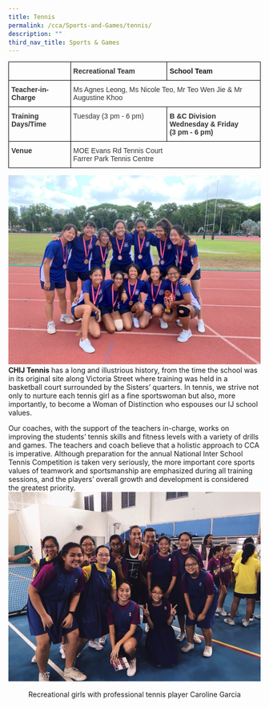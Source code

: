 ```yaml
---
title: Tennis
permalink: /cca/Sports-and-Games/tennis/
description: ""
third_nav_title: Sports & Games
---
```

<style type="text/css">
.tg  {border-collapse:collapse;border-spacing:0;}
.tg td{border-color:black;border-style:solid;border-width:1px;font-family:Arial, sans-serif;font-size:14px;
  overflow:hidden;padding:10px 5px;word-break:normal;}
.tg th{border-color:black;border-style:solid;border-width:1px;font-family:Arial, sans-serif;font-size:14px;
  font-weight:normal;overflow:hidden;padding:10px 5px;word-break:normal;}
.tg .tg-1wig{font-weight:bold;text-align:left;vertical-align:top}
.tg .tg-ujx6{color:#333;text-align:left;vertical-align:top}
.tg .tg-pvk6{color:#333;text-align:left;vertical-align:middle}
.tg .tg-osjb{color:#333;font-weight:bold;text-align:left;vertical-align:top}
</style>
<table class="tg">
<thead>
  <tr>
    <th class="tg-osjb"></th>
    <th class="tg-osjb">Recreational Team</th>
    <th class="tg-1wig">School Team</th>
  </tr>
</thead>
<tbody>
  <tr>
    <td class="tg-osjb">Teacher-in-Charge<br></td>
    <td class="tg-pvk6" colspan="2"><span style="color:inherit;background-color:transparent">Ms Agnes Leong, Ms Nicole Teo, Mr Teo Wen Jie &amp; Mr Augustine Khoo </span><br></td>
  </tr>
  <tr>
    <td class="tg-osjb">Training Days/Time<br></td>
    <td class="tg-ujx6"><span style="color:inherit">Tuesday (3 pm - 6 pm)</span></td>
    <td class="tg-osjb">B &amp;C Division<br>Wednesday &amp; Friday<br>(3 pm - 6 pm)</td>
  </tr>
  <tr>
    <td class="tg-osjb">Venue<br></td>
    <td class="tg-pvk6" colspan="2"><span style="color:inherit;background-color:transparent">MOE Evans Rd Tennis Court </span><br><span style="color:inherit;background-color:transparent">Farrer Park Tennis Centre</span></td>
  </tr>
</tbody>
</table>

![](/images/Tennis%201.jpg)
**CHIJ Tennis** has a long and illustrious history, from the time the school was in its original site along Victoria Street where training was held in a basketball court surrounded by the Sisters’ quarters. In tennis, we strive not only to nurture each tennis girl as a fine sportswoman but also, more importantly, to become a Woman of Distinction who espouses our IJ school values. 

  

Our coaches, with the support of the teachers in-charge, works on improving the students’ tennis skills and fitness levels with a variety of drills and games. The teachers and coach believe that a holistic approach to CCA is imperative. Although preparation for the annual National Inter School Tennis Competition is taken very seriously, the more important core sports values of teamwork and sportsmanship are emphasized during all training sessions, and the players’ overall growth and development is considered the greatest priority.
![](/images/Tennis%20(Students-4).png)
<center>Recreational girls with professional tennis player Caroline Garcia<center>